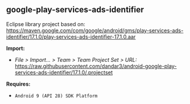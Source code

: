 ## google-play-services-ads-identifier

Eclipse library project based on:<br/>
https://maven.google.com/com/google/android/gms/play-services-ads-identifier/17.1.0/play-services-ads-identifier-17.1.0.aar

**Import:**
- _File > Import... > Team > Team Project Set > URL:_<br/>
  https://raw.githubusercontent.com/dandar3/android-google-play-services-ads-identifier/17.1.0/.projectset

**Requires:**
- `Android 9 (API 28) SDK Platform`
